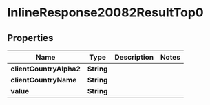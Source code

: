 # InlineResponse20082ResultTop0

## Properties
Name | Type | Description | Notes
------------ | ------------- | ------------- | -------------
**clientCountryAlpha2** | **String** |  | 
**clientCountryName** | **String** |  | 
**value** | **String** |  | 
